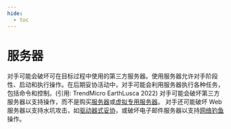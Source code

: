 ```yaml
---
hide:
  - toc
---
```


# 服务器

对手可能会破坏可在目标过程中使用的第三方服务器。使用服务器允许对手阶段性、启动和执行操作。在后期妥协活动中，对手可能会利用服务器执行各种任务，包括命令和控制。(引用: TrendMicro EarthLusca 2022) 对手可能会破坏第三方服务器以支持操作，而不是购买[服务器](https://attack.mitre.org/techniques/T1583/004)或[虚拟专用服务器](https://attack.mitre.org/techniques/T1583/003)。  对手还可能破坏 Web 服务器以支持水坑攻击，如[驱动器式妥协](https://attack.mitre.org/techniques/T1189)，或破坏电子邮件服务器以支持[网络钓鱼](https://attack.mitre.org/techniques/T1566)操作。
